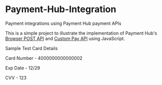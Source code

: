 # Payment-Hub-Integration
Payment integrations using Payment Hub payment APIs

This is a simple project to illustrate the implementation of Payment Hub's [Browser POST API](https://developer.paymentshub.com/products/card-not-present/browser-post) and [Custom Pay API](https://developer.paymentshub.com/products/full-featured/custom-pay-api) using JavaScript.

Sample Test Card Details

Card Number - 4000000000000002

Exp Date - 12/29

CVV - 123
